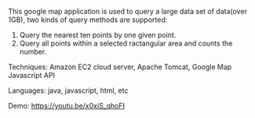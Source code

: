 This google map application is used to query a large data set of data(over 1GB), two kinds of query methods are supported:

1. Query the nearest ten points by one given point.
2. Query all points within a selected ractangular area and counts the number.

Techniques: Amazon EC2 cloud server, Apache Tomcat, Google Map Javascript API

Languages: java, javascript, html, etc

Demo: https://youtu.be/x0xiS_qhoFI 
